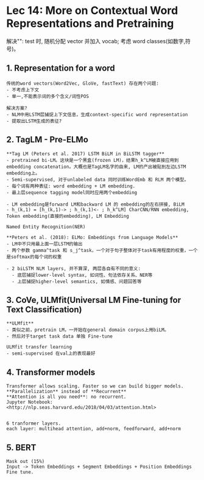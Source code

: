 # Lec 14: More on Contextual Word Representations and **Pretraining**

解决"<unk>": test 时, 随机分配 vector 并加入 vocab; 考虑 word classes(如数字,符号)。

## 1. Representation for a word

    传统的word vectors(Word2Vec, GloVe, fastText) 存在两个问题:
    - 不考虑上下文
    - 单一,不能表示词的多个含义/词性POS

    解决方案?
    - NLM中用LSTM层捕捉上下文信息，生成context-specific word representation
    - 提取出LSTM生成的表征?

## 2. TagLM - Pre-ELMo

    **Tag LM (Peters et al. 2017) LSTM BiLM in BiLSTM tagger**
    - pretrained bi-LM。这块是一个黑盒(frozen LM)，结果h_k^LM被直接应用到embedding concatenation。大概也是TagLM名字的由来, LM的产出被贴到左边LSTM embedding上。
    - Semi-supervised, 对于unlabeled data 同时训练WordEmb 和 RLM 两个模型。
    - 每个词有两种表征: word embedding + LM embedding.
    - 最上层sequence tagging model同时应用两个embedding

    - LM embedding是forward LM和backward LM 的 embedding的左右拼接, BiLM
    - h_(k,1) = [h_(k,1)-> ; h_(k,1)<- ; h_k^LM] CharCNN/RNN embedding, Token embedding(直接的embedding), LM Embedding

    Named Entity Recognition(NER)

    **Peters et al. (2018): ELMo: Embeddings from Language Models**
    - LM中不只用最上面一层LSTM的输出
    - 两个参数 gamma^task 和 s_j^task，一个对于句子整体对于task有用程度的权重，一个是softmax的每个词的权重
    
    - 2 biLSTM NLM layers, 并不算深, 两层各自有不同的意义:
      - 底层捕捉lower-level syntax, 如词性、句法依存关系、NER等
      - 上层捕捉higher-level semantics, 如情感、问题回答等

## 3. CoVe, ULMfit(Universal LM Fine-tuning for Text Classification)

    **ULMfit**
    - 类似之前，pretrain LM，一开始在general domain corpus上用biLM。
    - 然后对于target task data 单独 Fine-tune

    ULMfit transfer learning
    - semi-supervised 在val上的表现最好

## 4. Transformer models
    Transformer allows scaling. Faster so we can build bigger models.
    **Parallelization** instead of **Recurrent**
    **Attention is all you need**: no recurrent.
    Jupyter Notebook: <http://nlp.seas.harvard.edu/2018/04/03/attention.html>


    6 tranformer layers.
    each layer: multihead attention, add+norm, feedforward, add+norm

## 5. BERT
    Mask out (15%)
    Input -> Token Embeddings + Segment Embeddings + Position Embeddings 
    Fine tune.
    